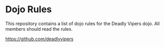 Dojo Rules
==========

This repository contains a list of dojo rules for the Deadly Vipers dojo.
All members should read the rules.

https://github.com/deadlyvipers

